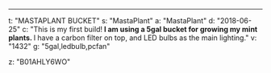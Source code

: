 ---
t: "MASTAPLANT BUCKET"
s: "MastaPlant"
a: "MastaPlant"
d: "2018-06-25"
c: "This is my first build!<strong> I am using a 5gal bucket for growing my mint plants. </strong>I have a carbon filter on top, and LED bulbs as the main lighting."
v: "1432"
g: "5gal,ledbulb,pcfan"

z: "B01AHLY6WO"
